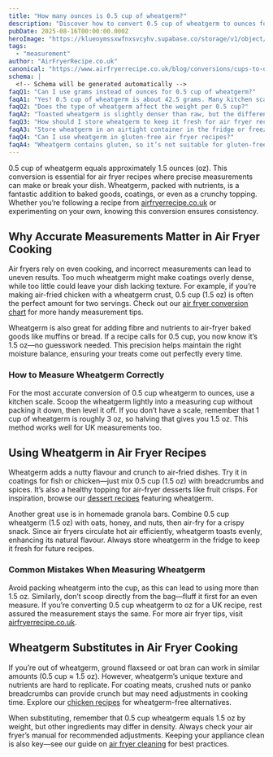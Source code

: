 ```yaml
---
title: "How many ounces is 0.5 cup of wheatgerm?"
description: "Discover how to convert 0.5 cup of wheatgerm to ounces for perfect air fryer recipes every time. Get accurate measurements now!"
pubDate: 2025-08-16T00:00:00.000Z
heroImage: "https://klueoymssxwfnxsvcyhv.supabase.co/storage/v1/object/public/Shmucket/how-many-ounces-is-0-5-cup-of-wheatgerm.webp"
tags:
  - "measurement"
author: "AirFryerRecipe.co.uk"
canonical: "https://www.airfryerrecipe.co.uk/blog/conversions/cups-to-ounces/how-many-ounces-is-0-5-cup-of-wheatgerm"
schema: |
  <!-- Schema will be generated automatically -->
faqQ1: "Can I use grams instead of ounces for 0.5 cup of wheatgerm?"
faqA1: "Yes! 0.5 cup of wheatgerm is about 42.5 grams. Many kitchen scales switch between ounces and grams, making it easy to measure either way. This is especially useful for UK recipes that prefer metric measurements."
faqQ2: "Does the type of wheatgerm affect the weight per 0.5 cup?"
faqA2: "Toasted wheatgerm is slightly denser than raw, but the difference is minimal—about 1.6 oz per 0.5 cup versus 1.5 oz. For most air fryer recipes, you won’t need to adjust. Just ensure you’re measuring consistently for best results."
faqQ3: "How should I store wheatgerm to keep it fresh for air fryer recipes?"
faqA3: "Store wheatgerm in an airtight container in the fridge or freezer. It can go rancid quickly due to its oil content. Proper storage ensures your 0.5 cup (1.5 oz) measurements stay fresh and flavourful for coatings or baking."
faqQ4: "Can I use wheatgerm in gluten-free air fryer recipes?"
faqA4: "Wheatgerm contains gluten, so it’s not suitable for gluten-free diets. Try almond flour or gluten-free breadcrumbs instead, adjusting the weight as needed (0.5 cup almond flour ≈ 1.8 oz). Always check labels if dietary restrictions apply."
---
```

<p>0.5 cup of wheatgerm equals approximately 1.5 ounces (oz). This conversion is essential for air fryer recipes where precise measurements can make or break your dish. Wheatgerm, packed with nutrients, is a fantastic addition to baked goods, coatings, or even as a crunchy topping. Whether you’re following a recipe from <a href=https://www.airfryerrecipe.co.uk/recipes>airfryerrecipe.co.uk</a> or experimenting on your own, knowing this conversion ensures consistency.</p>

<h2>Why Accurate Measurements Matter in Air Fryer Cooking</h2>  
<p>Air fryers rely on even cooking, and incorrect measurements can lead to uneven results. Too much wheatgerm might make coatings overly dense, while too little could leave your dish lacking texture. For example, if you’re making air-fried chicken with a wheatgerm crust, 0.5 cup (1.5 oz) is often the perfect amount for two servings. Check out our <a href=https://www.airfryerrecipe.co.uk/air-fryer-conversion-chart>air fryer conversion chart</a> for more handy measurement tips.</p>  

<p>Wheatgerm is also great for adding fibre and nutrients to air-fryer baked goods like muffins or bread. If a recipe calls for 0.5 cup, you now know it’s 1.5 oz—no guesswork needed. This precision helps maintain the right moisture balance, ensuring your treats come out perfectly every time.</p>  

<h3>How to Measure Wheatgerm Correctly</h3>  
<p>For the most accurate conversion of 0.5 cup wheatgerm to ounces, use a kitchen scale. Scoop the wheatgerm lightly into a measuring cup without packing it down, then level it off. If you don’t have a scale, remember that 1 cup of wheatgerm is roughly 3 oz, so halving that gives you 1.5 oz. This method works well for UK measurements too.</p>  

<h2>Using Wheatgerm in Air Fryer Recipes</h2>  
<p>Wheatgerm adds a nutty flavour and crunch to air-fried dishes. Try it in coatings for fish or chicken—just mix 0.5 cup (1.5 oz) with breadcrumbs and spices. It’s also a healthy topping for air-fryer desserts like fruit crisps. For inspiration, browse our <a href=https://www.airfryerrecipe.co.uk/recipe-category/dessert>dessert recipes</a> featuring wheatgerm.</p>  

<p>Another great use is in homemade granola bars. Combine 0.5 cup wheatgerm (1.5 oz) with oats, honey, and nuts, then air-fry for a crispy snack. Since air fryers circulate hot air efficiently, wheatgerm toasts evenly, enhancing its natural flavour. Always store wheatgerm in the fridge to keep it fresh for future recipes.</p>  

<h3>Common Mistakes When Measuring Wheatgerm</h3>  
<p>Avoid packing wheatgerm into the cup, as this can lead to using more than 1.5 oz. Similarly, don’t scoop directly from the bag—fluff it first for an even measure. If you’re converting 0.5 cup wheatgerm to oz for a UK recipe, rest assured the measurement stays the same. For more air fryer tips, visit <a href=https://www.airfryerrecipe.co.uk>airfryerrecipe.co.uk</a>.</p>  

<h2>Wheatgerm Substitutes in Air Fryer Cooking</h2>  
<p>If you’re out of wheatgerm, ground flaxseed or oat bran can work in similar amounts (0.5 cup ≈ 1.5 oz). However, wheatgerm’s unique texture and nutrients are hard to replicate. For coating meats, crushed nuts or panko breadcrumbs can provide crunch but may need adjustments in cooking time. Explore our <a href=https://www.airfryerrecipe.co.uk/recipe-category/chicken>chicken recipes</a> for wheatgerm-free alternatives.</p>  

<p>When substituting, remember that 0.5 cup wheatgerm equals 1.5 oz by weight, but other ingredients may differ in density. Always check your air fryer’s manual for recommended adjustments. Keeping your appliance clean is also key—see our guide on <a href=https://www.airfryerrecipe.co.uk/air-fryer-cleaner>air fryer cleaning</a> for best practices.</p>
